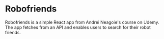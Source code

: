 # Robofriends

Robofriends is a simple React app from Andrei Neagoie's course on Udemy. The app fetches from an API and enables users to search for their robot friends. 